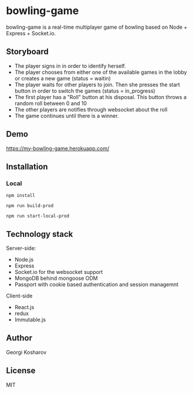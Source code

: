 # bowling-game

bowling-game is a real-time multiplayer game of bowling based on Node + Express + Socket.io.

## Storyboard

- The player signs in in order to identify herself.
- The player chooses from either one of the available games in the lobby or creates a new game (status = waitin)
- The player waits for other players to join. Then she presses the start button in order to switch the games (status = in_progress)
- The first player has a "Roll" button at his disposal. This button throws a random roll between 0 and 10
- The other players are notifies through websocket about the roll
- The game continues until there is a winner.

## Demo
https://my-bowling-game.herokuapp.com/

## Installation

### Local

```
npm install
```

```
npm run build-prod
```

```
npm run start-local-prod
```

## Technology stack

Server-side:

- Node.js
- Express
- Socket.io for the websocket support
- MongoDB behind mongoose ODM
- Passport with cookie based authentication and session managemnt

Client-side

- React.js 
- redux
- Immutable.js 


## Author

Georgi Kosharov

## License

MIT




